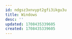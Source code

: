 ```yaml
---
id: ndgsz3xnvypt2gfi3ikgu3u
title: Windows
desc: ''
updated: 1708435339605
created: 1708435339605
---
```

